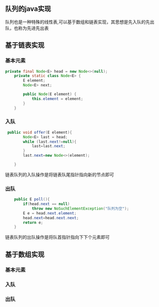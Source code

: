 ## 队列的java实现
队列也是一种特殊的线性表,可以基于数组和链表实现，其思想是先入队的先出队，也称为先进先出表
## 基于链表实现
### 基本元素
```java
private final Node<E> head = new Node<>(null);
    private static class Node<E> {
        E element;
        Node<E> next;

        public Node(E element) {
            this.element = element;
        }
    }
```
### 入队
```java
 public void offer(E element){
        Node<E> last = head;
        while (last.next!=null){
            last=last.next;
        }
        last.next=new Node<>(element);

    }
```
链表队列的入队操作是将链表队尾指针指向新的节点即可

### 出队
```java
    public E poll(){
        if(head.next == null)
            throw new NoSuchElementException("队列为空");
        E e = head.next.element;
        head.next=head.next.next;
        return e;
    }
```
链表队列的出队操作是将队首指针指向下下个元素即可

## 基于数组实现
### 基本元素
### 入队
### 出队

